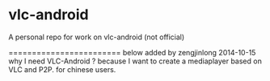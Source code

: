 vlc-android
===========

A personal repo for work on vlc-android (not official)

========================
below added by zengjinlong  2014-10-15
why I need VLC-Android ?
because I want to create a mediaplayer based on VLC and P2P. for chinese users.
